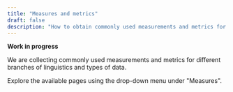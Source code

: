 ```yaml
---
title: "Measures and metrics"
draft: false
description: "How to obtain commonly used measurements and metrics for linguistic data"
---
```


<div class="alert alert-warning">
  <strong>Work in progress</strong>
</div>

We are collecting commonly used measurements and metrics for different branches of linguistics and types of data.

Explore the available pages using the drop-down menu under "Measures".
